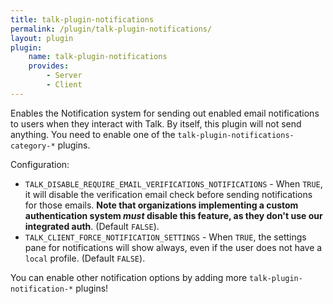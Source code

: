 ```yaml
---
title: talk-plugin-notifications
permalink: /plugin/talk-plugin-notifications/
layout: plugin
plugin:
    name: talk-plugin-notifications
    provides:
        - Server
        - Client
---
```


Enables the Notification system for sending out enabled email notifications to
users when they interact with Talk. By itself, this plugin will not send
anything. You need to enable one of the `talk-plugin-notifications-category-*` plugins.

Configuration:

- `TALK_DISABLE_REQUIRE_EMAIL_VERIFICATIONS_NOTIFICATIONS` - When `TRUE`, it will disable the verification email check before sending notifications for those emails. **Note that organizations implementing a custom authentication system _must_ disable this feature, as they don't use our integrated auth**. (Default `FALSE`).
- `TALK_CLIENT_FORCE_NOTIFICATION_SETTINGS` - When `TRUE`, the settings pane for notifications will show always, even if the user does not have a `local` profile. (Default `FALSE`).

You can enable other notification options by adding more
`talk-plugin-notification-*` plugins!